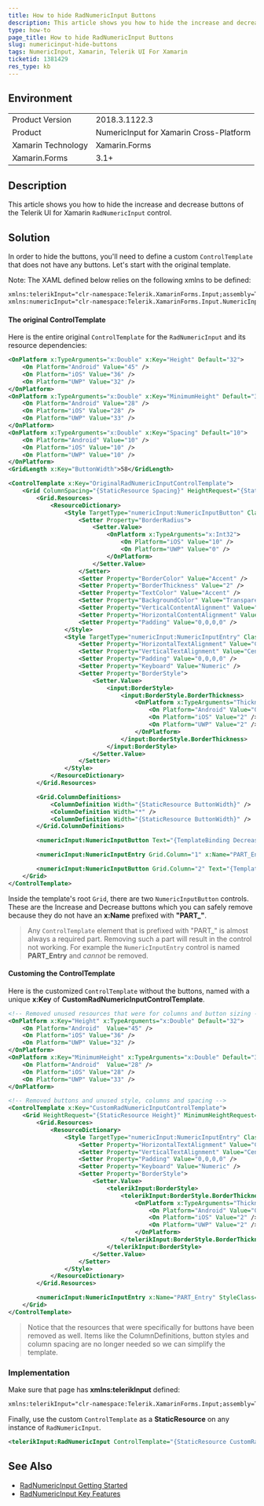 ```yaml
---
title: How to hide RadNumericInput Buttons
description: This article shows you how to hide the increase and decrease buttons of the Telerik UI for Xamarin RadNumericInput control.
type: how-to
page_title: How to hide RadNumericInput Buttons
slug: numericinput-hide-buttons
tags: NumericInput, Xamarin, Telerik UI For Xamarin
ticketid: 1381429
res_type: kb
---
```


## Environment
<table>
	<tr>
		<td>Product Version</td>
		<td>2018.3.1122.3</td>
	</tr>
	<tr>
		<td>Product</td>
		<td>NumericInput for Xamarin Cross-Platform</td>
	</tr>
	<tr>
		<td>Xamarin Technology</td>
		<td>Xamarin.Forms</td>
	</tr>
	<tr>
		<td>Xamarin.Forms</td>
		<td>3.1+</td>
	</tr>
</table>

## Description

This article shows you how to hide the increase and decrease buttons of the Telerik UI for Xamarin `RadNumericInput` control.

## Solution

In order to hide the buttons, you'll need to define a custom `ControlTemplate` that does not have any buttons. Let's start with the original template.

Note: The XAML defined below relies on the following xmlns to be defined:

```xml
xmlns:telerikInput="clr-namespace:Telerik.XamarinForms.Input;assembly=Telerik.XamarinForms.Input"
xmlns:numericInput="clr-namespace:Telerik.XamarinForms.Input.NumericInput;assembly=Telerik.XamarinForms.Input"
```

#### The original ControlTemplate

Here is the entire original `ControlTemplate` for the `RadNumericInput` and its resource dependencies:

```xml
<OnPlatform x:TypeArguments="x:Double" x:Key="Height" Default="32">
	<On Platform="Android" Value="45" />
	<On Platform="iOS" Value="36" />
	<On Platform="UWP" Value="32" />
</OnPlatform>
<OnPlatform x:TypeArguments="x:Double" x:Key="MinimumHeight" Default="33">
	<On Platform="Android" Value="28" />
	<On Platform="iOS" Value="28" />
	<On Platform="UWP" Value="33" />
</OnPlatform>
<OnPlatform x:TypeArguments="x:Double" x:Key="Spacing" Default="10">
	<On Platform="Android" Value="10" />
	<On Platform="iOS" Value="10" />
	<On Platform="UWP" Value="10" />
</OnPlatform>
<GridLength x:Key="ButtonWidth">58</GridLength>

<ControlTemplate x:Key="OriginalRadNumericInputControlTemplate">
	<Grid ColumnSpacing="{StaticResource Spacing}" HeightRequest="{StaticResource Height}" MinimumHeightRequest="{StaticResource MinimumHeight}">
		<Grid.Resources>
			<ResourceDictionary>
				<Style TargetType="numericInput:NumericInputButton" Class="DefaultNumericInputButtonStyle">
					<Setter Property="BorderRadius">
						<Setter.Value>
							<OnPlatform x:TypeArguments="x:Int32">
								<On Platform="iOS" Value="10" />
								<On Platform="UWP" Value="0" />
							</OnPlatform>
						</Setter.Value>
					</Setter>
					<Setter Property="BorderColor" Value="Accent" />
					<Setter Property="BorderThickness" Value="2" />
					<Setter Property="TextColor" Value="Accent" />
					<Setter Property="BackgroundColor" Value="Transparent" />
					<Setter Property="VerticalContentAlignment" Value="Center" />
					<Setter Property="HorizontalContentAlignment" Value="Center" />
					<Setter Property="Padding" Value="0,0,0,0" />
				</Style>
				<Style TargetType="numericInput:NumericInputEntry" Class="DefaultNumericInputEntryStyle">
					<Setter Property="HorizontalTextAlignment" Value="Center" />
					<Setter Property="VerticalTextAlignment" Value="Center" />
					<Setter Property="Padding" Value="0,0,0,0" />
					<Setter Property="Keyboard" Value="Numeric" />
					<Setter Property="BorderStyle">
						<Setter.Value>
							<input:BorderStyle>
								<input:BorderStyle.BorderThickness>
									<OnPlatform x:TypeArguments="Thickness" Default="2">
										<On Platform="Android" Value="0,0,0,2" />
										<On Platform="iOS" Value="2" />
										<On Platform="UWP" Value="2" />
									</OnPlatform>
								</input:BorderStyle.BorderThickness>
							</input:BorderStyle>
						</Setter.Value>
					</Setter>
				</Style>
			</ResourceDictionary>
		</Grid.Resources>

		<Grid.ColumnDefinitions>
			<ColumnDefinition Width="{StaticResource ButtonWidth}" />
			<ColumnDefinition Width="*" />
			<ColumnDefinition Width="{StaticResource ButtonWidth}" />
		</Grid.ColumnDefinitions>

		<numericInput:NumericInputButton Text="{TemplateBinding DecreaseButtonText}" Command="{TemplateBinding DecreaseCommand}" StyleClass="DefaultNumericInputButtonStyle" AutomationId="NumericDecreaseButton" />

		<numericInput:NumericInputEntry Grid.Column="1" x:Name="PART_Entry" StyleClass="DefaultNumericInputEntryStyle" Text="{TemplateBinding Value, Mode=OneWay}" InputTransparent="{TemplateBinding IsReadOnly}" AutomationId="NumericEntry" />

		<numericInput:NumericInputButton Grid.Column="2" Text="{TemplateBinding IncreaseButtonText}" Command="{TemplateBinding IncreaseCommand}" StyleClass="DefaultNumericInputButtonStyle" AutomationId="NumericIncreaseButton" />
	</Grid>
</ControlTemplate>
```

Inside the template's root `Grid`, there are two `NumericInputButton` controls. These are the Increase and Decrease buttons which you can safely remove because they do not have an **x:Name** prefixed with **"PART_"**. 

> Any `ControlTemplate` element that is prefixed with "PART_" is almost always a required part. Removing such a part will result in the control not working. For example the `NumericInputEntry` control is named **PART_Entry** and *cannot* be removed.

#### Customing the ControlTemplate

Here is the customized `ControlTemplate` without the buttons, named with a unique **x:Key** of **CustomRadNumericInputControlTemplate**.

```xml
<!-- Removed unused resources that were for columns and button sizing -->
<OnPlatform x:Key="Height" x:TypeArguments="x:Double" Default="32">
    <On Platform="Android"  Value="45" />
    <On Platform="iOS" Value="36" />
    <On Platform="UWP" Value="32" />
</OnPlatform>
<OnPlatform x:Key="MinimumHeight" x:TypeArguments="x:Double" Default="33">
    <On Platform="Android"  Value="28" />
    <On Platform="iOS" Value="28" />
    <On Platform="UWP" Value="33" />
</OnPlatform>

<!-- Removed buttons and unused style, columns and spacing -->
<ControlTemplate x:Key="CustomRadNumericInputControlTemplate">
    <Grid HeightRequest="{StaticResource Height}" MinimumHeightRequest="{StaticResource MinimumHeight}">
        <Grid.Resources>
            <ResourceDictionary>
                <Style TargetType="numericInput:NumericInputEntry" Class="DefaultNumericInputEntryStyle">
                    <Setter Property="HorizontalTextAlignment" Value="Center" />
                    <Setter Property="VerticalTextAlignment" Value="Center" />
                    <Setter Property="Padding" Value="0,0,0,0" />
                    <Setter Property="Keyboard" Value="Numeric" />
                    <Setter Property="BorderStyle">
                        <Setter.Value>
                            <telerikInput:BorderStyle>
                                <telerikInput:BorderStyle.BorderThickness>
                                    <OnPlatform x:TypeArguments="Thickness" Default="2">
                                        <On Platform="Android" Value="0,0,0,2" />
                                        <On Platform="iOS" Value="2" />
                                        <On Platform="UWP" Value="2" />
                                    </OnPlatform>
                                </telerikInput:BorderStyle.BorderThickness>
                            </telerikInput:BorderStyle>
                        </Setter.Value>
                    </Setter>
                </Style>
            </ResourceDictionary>
        </Grid.Resources>

        <numericInput:NumericInputEntry x:Name="PART_Entry" StyleClass="DefaultNumericInputEntryStyle" Text="{TemplateBinding Value, Mode=OneWay}" InputTransparent="{TemplateBinding IsReadOnly}" AutomationId="NumericEntry" />
    </Grid>
</ControlTemplate>
```

> Notice that the resources that were specifically for buttons have been removed as well. Items like the ColumnDefinitions, button styles and column spacing are no longer needed so we can simplify the template.

### Implementation

Make sure that page has **xmlns:telerikInput** defined:

```xml
xmlns:telerikInput="clr-namespace:Telerik.XamarinForms.Input;assembly=Telerik.XamarinForms.Input"
```

Finally, use the custom `ControlTemplate` as a **StaticResource** on any instance of `RadNumericInput`.

```xml
<telerikInput:RadNumericInput ControlTemplate="{StaticResource CustomRadNumericInputControlTemplate}" />
```

## See Also
* [RadNumericInput Getting Started](https://docs.telerik.com/devtools/xamarin/controls/numericinput/numericinput-getting-started)
* [RadNumericInput Key Features](https://docs.telerik.com/devtools/xamarin/controls/numericinput/numericinput-key-features)
